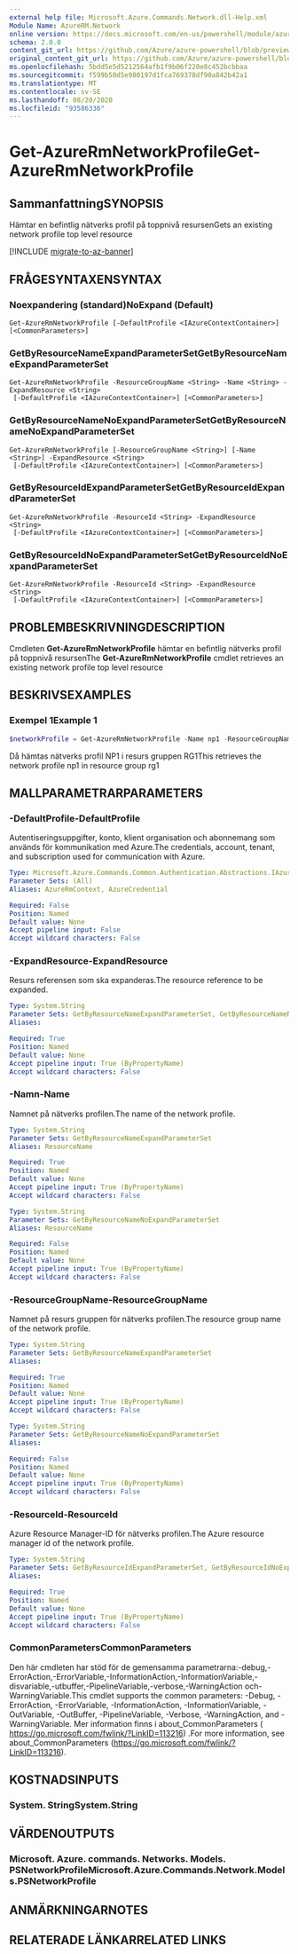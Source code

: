 ```yaml
---
external help file: Microsoft.Azure.Commands.Network.dll-Help.xml
Module Name: AzureRM.Network
online version: https://docs.microsoft.com/en-us/powershell/module/azurerm.network/get-azurermnetworkprofile
schema: 2.0.0
content_git_url: https://github.com/Azure/azure-powershell/blob/preview/src/ResourceManager/Network/Commands.Network/help/Get-AzureRmNetworkProfile.md
original_content_git_url: https://github.com/Azure/azure-powershell/blob/preview/src/ResourceManager/Network/Commands.Network/help/Get-AzureRmNetworkProfile.md
ms.openlocfilehash: 5bdd5e5d5212564afb1f9b06f220e8c452bcbbaa
ms.sourcegitcommit: f599b50d5e980197d1fca769378df90a842b42a1
ms.translationtype: MT
ms.contentlocale: sv-SE
ms.lasthandoff: 08/20/2020
ms.locfileid: "93586336"
---
```

# <span data-ttu-id="ecee7-101">Get-AzureRmNetworkProfile</span><span class="sxs-lookup"><span data-stu-id="ecee7-101">Get-AzureRmNetworkProfile</span></span>

## <span data-ttu-id="ecee7-102">Sammanfattning</span><span class="sxs-lookup"><span data-stu-id="ecee7-102">SYNOPSIS</span></span>
<span data-ttu-id="ecee7-103">Hämtar en befintlig nätverks profil på toppnivå resursen</span><span class="sxs-lookup"><span data-stu-id="ecee7-103">Gets an existing network profile top level resource</span></span>

[!INCLUDE [migrate-to-az-banner](../../includes/migrate-to-az-banner.md)]

## <span data-ttu-id="ecee7-104">FRÅGESYNTAXEN</span><span class="sxs-lookup"><span data-stu-id="ecee7-104">SYNTAX</span></span>

### <span data-ttu-id="ecee7-105">Noexpandering (standard)</span><span class="sxs-lookup"><span data-stu-id="ecee7-105">NoExpand (Default)</span></span>
```
Get-AzureRmNetworkProfile [-DefaultProfile <IAzureContextContainer>] [<CommonParameters>]
```

### <span data-ttu-id="ecee7-106">GetByResourceNameExpandParameterSet</span><span class="sxs-lookup"><span data-stu-id="ecee7-106">GetByResourceNameExpandParameterSet</span></span>
```
Get-AzureRmNetworkProfile -ResourceGroupName <String> -Name <String> -ExpandResource <String>
 [-DefaultProfile <IAzureContextContainer>] [<CommonParameters>]
```

### <span data-ttu-id="ecee7-107">GetByResourceNameNoExpandParameterSet</span><span class="sxs-lookup"><span data-stu-id="ecee7-107">GetByResourceNameNoExpandParameterSet</span></span>
```
Get-AzureRmNetworkProfile [-ResourceGroupName <String>] [-Name <String>] -ExpandResource <String>
 [-DefaultProfile <IAzureContextContainer>] [<CommonParameters>]
```

### <span data-ttu-id="ecee7-108">GetByResourceIdExpandParameterSet</span><span class="sxs-lookup"><span data-stu-id="ecee7-108">GetByResourceIdExpandParameterSet</span></span>
```
Get-AzureRmNetworkProfile -ResourceId <String> -ExpandResource <String>
 [-DefaultProfile <IAzureContextContainer>] [<CommonParameters>]
```

### <span data-ttu-id="ecee7-109">GetByResourceIdNoExpandParameterSet</span><span class="sxs-lookup"><span data-stu-id="ecee7-109">GetByResourceIdNoExpandParameterSet</span></span>
```
Get-AzureRmNetworkProfile -ResourceId <String> -ExpandResource <String>
 [-DefaultProfile <IAzureContextContainer>] [<CommonParameters>]
```

## <span data-ttu-id="ecee7-110">PROBLEMBESKRIVNING</span><span class="sxs-lookup"><span data-stu-id="ecee7-110">DESCRIPTION</span></span>
<span data-ttu-id="ecee7-111">Cmdleten **Get-AzureRmNetworkProfile** hämtar en befintlig nätverks profil på toppnivå resursen</span><span class="sxs-lookup"><span data-stu-id="ecee7-111">The **Get-AzureRmNetworkProfile** cmdlet retrieves an existing network profile top level resource</span></span>

## <span data-ttu-id="ecee7-112">BESKRIVS</span><span class="sxs-lookup"><span data-stu-id="ecee7-112">EXAMPLES</span></span>

### <span data-ttu-id="ecee7-113">Exempel 1</span><span class="sxs-lookup"><span data-stu-id="ecee7-113">Example 1</span></span>
```powershell
$networkProfile = Get-AzureRmNetworkProfile -Name np1 -ResourceGroupName rg1
```

<span data-ttu-id="ecee7-114">Då hämtas nätverks profil NP1 i resurs gruppen RG1</span><span class="sxs-lookup"><span data-stu-id="ecee7-114">This retrieves the network profile np1 in resource group rg1</span></span>

## <span data-ttu-id="ecee7-115">MALLPARAMETRAR</span><span class="sxs-lookup"><span data-stu-id="ecee7-115">PARAMETERS</span></span>

### <span data-ttu-id="ecee7-116">-DefaultProfile</span><span class="sxs-lookup"><span data-stu-id="ecee7-116">-DefaultProfile</span></span>
<span data-ttu-id="ecee7-117">Autentiseringsuppgifter, konto, klient organisation och abonnemang som används för kommunikation med Azure.</span><span class="sxs-lookup"><span data-stu-id="ecee7-117">The credentials, account, tenant, and subscription used for communication with Azure.</span></span>

```yaml
Type: Microsoft.Azure.Commands.Common.Authentication.Abstractions.IAzureContextContainer
Parameter Sets: (All)
Aliases: AzureRmContext, AzureCredential

Required: False
Position: Named
Default value: None
Accept pipeline input: False
Accept wildcard characters: False
```

### <span data-ttu-id="ecee7-118">-ExpandResource</span><span class="sxs-lookup"><span data-stu-id="ecee7-118">-ExpandResource</span></span>
<span data-ttu-id="ecee7-119">Resurs referensen som ska expanderas.</span><span class="sxs-lookup"><span data-stu-id="ecee7-119">The resource reference to be expanded.</span></span>

```yaml
Type: System.String
Parameter Sets: GetByResourceNameExpandParameterSet, GetByResourceNameNoExpandParameterSet, GetByResourceIdExpandParameterSet, GetByResourceIdNoExpandParameterSet
Aliases:

Required: True
Position: Named
Default value: None
Accept pipeline input: True (ByPropertyName)
Accept wildcard characters: False
```

### <span data-ttu-id="ecee7-120">-Namn</span><span class="sxs-lookup"><span data-stu-id="ecee7-120">-Name</span></span>
<span data-ttu-id="ecee7-121">Namnet på nätverks profilen.</span><span class="sxs-lookup"><span data-stu-id="ecee7-121">The name of the network profile.</span></span>

```yaml
Type: System.String
Parameter Sets: GetByResourceNameExpandParameterSet
Aliases: ResourceName

Required: True
Position: Named
Default value: None
Accept pipeline input: True (ByPropertyName)
Accept wildcard characters: False
```

```yaml
Type: System.String
Parameter Sets: GetByResourceNameNoExpandParameterSet
Aliases: ResourceName

Required: False
Position: Named
Default value: None
Accept pipeline input: True (ByPropertyName)
Accept wildcard characters: False
```

### <span data-ttu-id="ecee7-122">-ResourceGroupName</span><span class="sxs-lookup"><span data-stu-id="ecee7-122">-ResourceGroupName</span></span>
<span data-ttu-id="ecee7-123">Namnet på resurs gruppen för nätverks profilen.</span><span class="sxs-lookup"><span data-stu-id="ecee7-123">The resource group name of the network profile.</span></span>

```yaml
Type: System.String
Parameter Sets: GetByResourceNameExpandParameterSet
Aliases:

Required: True
Position: Named
Default value: None
Accept pipeline input: True (ByPropertyName)
Accept wildcard characters: False
```

```yaml
Type: System.String
Parameter Sets: GetByResourceNameNoExpandParameterSet
Aliases:

Required: False
Position: Named
Default value: None
Accept pipeline input: True (ByPropertyName)
Accept wildcard characters: False
```

### <span data-ttu-id="ecee7-124">-ResourceId</span><span class="sxs-lookup"><span data-stu-id="ecee7-124">-ResourceId</span></span>
<span data-ttu-id="ecee7-125">Azure Resource Manager-ID för nätverks profilen.</span><span class="sxs-lookup"><span data-stu-id="ecee7-125">The Azure resource manager id of the network profile.</span></span>

```yaml
Type: System.String
Parameter Sets: GetByResourceIdExpandParameterSet, GetByResourceIdNoExpandParameterSet
Aliases:

Required: True
Position: Named
Default value: None
Accept pipeline input: True (ByPropertyName)
Accept wildcard characters: False
```

### <span data-ttu-id="ecee7-126">CommonParameters</span><span class="sxs-lookup"><span data-stu-id="ecee7-126">CommonParameters</span></span>
<span data-ttu-id="ecee7-127">Den här cmdleten har stöd för de gemensamma parametrarna:-debug,-ErrorAction,-ErrorVariable,-InformationAction,-InformationVariable,-disvariable,-utbuffer,-PipelineVariable,-verbose,-WarningAction och-WarningVariable.</span><span class="sxs-lookup"><span data-stu-id="ecee7-127">This cmdlet supports the common parameters: -Debug, -ErrorAction, -ErrorVariable, -InformationAction, -InformationVariable, -OutVariable, -OutBuffer, -PipelineVariable, -Verbose, -WarningAction, and -WarningVariable.</span></span> <span data-ttu-id="ecee7-128">Mer information finns i about_CommonParameters ( https://go.microsoft.com/fwlink/?LinkID=113216) .</span><span class="sxs-lookup"><span data-stu-id="ecee7-128">For more information, see about_CommonParameters (https://go.microsoft.com/fwlink/?LinkID=113216).</span></span>

## <span data-ttu-id="ecee7-129">KOSTNADS</span><span class="sxs-lookup"><span data-stu-id="ecee7-129">INPUTS</span></span>

### <span data-ttu-id="ecee7-130">System. String</span><span class="sxs-lookup"><span data-stu-id="ecee7-130">System.String</span></span>

## <span data-ttu-id="ecee7-131">VÄRDEN</span><span class="sxs-lookup"><span data-stu-id="ecee7-131">OUTPUTS</span></span>

### <span data-ttu-id="ecee7-132">Microsoft. Azure. commands. Networks. Models. PSNetworkProfile</span><span class="sxs-lookup"><span data-stu-id="ecee7-132">Microsoft.Azure.Commands.Network.Models.PSNetworkProfile</span></span>

## <span data-ttu-id="ecee7-133">ANMÄRKNINGAR</span><span class="sxs-lookup"><span data-stu-id="ecee7-133">NOTES</span></span>

## <span data-ttu-id="ecee7-134">RELATERADE LÄNKAR</span><span class="sxs-lookup"><span data-stu-id="ecee7-134">RELATED LINKS</span></span>
